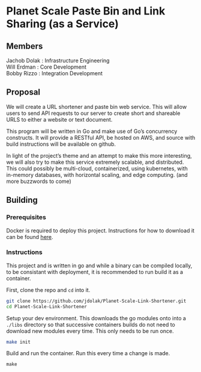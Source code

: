 # Planet Scale Paste Bin and Link Sharing (as a Service)

## Members
Jachob Dolak  : Infrastructure Engineering   
Will Erdman 	: Core Development  
Bobby Rizzo   :  Integration Development  

## Proposal
We will create a URL shortener and paste bin web service. This will allow users to send API requests to our server to create short and shareable URLS to either a website or text document. 
  

This program will be written in Go and make use of Go’s concurrency constructs. It will provide a RESTful API, be hosted on AWS, and source with build instructions will be available on github.  

In light of the project’s theme and an attempt to make this more interesting, we will also try to make this service extremely scalable, and distributed. This could possibly be multi-cloud, containerized, using kubernetes, with in-memory databases, with horizontal scaling, and edge computing. (and more buzzwords to come)

## Building

### Prerequisites

Docker is required to deploy this project. Instructions for how to download it can be found [here](https://docs.docker.com/get-started/get-docker/).

### Instructions

This project and is written in go and while a binary can be compiled locally, to be consistant with deployment, it is recommended to run build it as a container.

First, clone the repo and `cd` into it.
```sh
git clone https://github.com/jdolak/Planet-Scale-Link-Shortener.git
cd Planet-Scale-Link-Shortener
```

Setup your dev environment. This downloads the go modules onto into a `./libs` directory so that successive containers builds do not need to download new modules every time. 
This only needs to be run once.
```sh
make init
```

Build and run the container. Run this every time a change is made.
```
make
```

